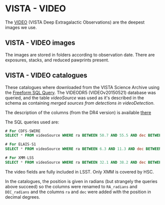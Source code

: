 # VISTA - VIDEO

The [VIDEO](http://www-astro.physics.ox.ac.uk/~video/public/Home.html) (VISTA Deep Extragalactic Observations) are the deepest images we use.

## VISTA - VIDEO images

The images are stored in folders according to observation date. There are exposures, stacks, and reduced pawprints present.

## VISTA - VIDEO catalogues


These catalogues where downloaded from the VISTA Science Archive using the
[Freeform SQL Query](http://horus.roe.ac.uk:8080/vdfs/VSQL_form.jsp). The
VIDEODR5 (VIDEOv20150521) database was queried, and the table *videoSource* was
used as it's described in the schema as containing *merged sources from
detections in videoDetection*.

The description of the columns (from the DR4 version) is available
[there](http://horus.roe.ac.uk/vsa/www/VIDEODR4/VIDEODR4_TABLE_videoSourceSchema.html)

The SQL queries used are:

```sql
# For CDFS-SWIRE
SELECT * FROM videoSource WHERE ra BETWEEN 50.7 AND 55.5 AND dec BETWEEN -30.50 AND -25.92

# For ELAIS-S1
SELECT * FROM videoSource WHERE ra BETWEEN 6.3 AND 11.3 AND dec BETWEEN -45.60 AND -41.53

# For XMM-LSS
SELECT * FROM videoSource WHERE ra BETWEEN 32.1 AND 38.2 AND dec BETWEEN -7.53 AND -1.52
```

The video fields are fully included in LSST. Only XMM is covered by HSC.

In the catalogues, the position is given in radians (but strangely the queries
above succeed) so the columns were renamed to `RA_radians` and `DEC_radians` and
the columns `ra` and `dec` were added with the position in decimal degrees.
